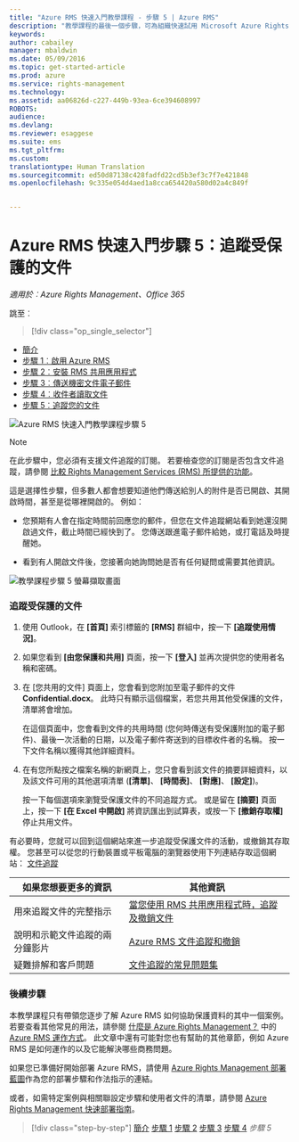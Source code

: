 ```yaml
---
title: "Azure RMS 快速入門教學課程 - 步驟 5 | Azure RMS"
description: "教學課程的最後一個步驟，可為組織快速試用 Microsoft Azure Rights Management，只有 5 個步驟，花費時間不超過 15 分鐘。"
keywords: 
author: cabailey
manager: mbaldwin
ms.date: 05/09/2016
ms.topic: get-started-article
ms.prod: azure
ms.service: rights-management
ms.technology: 
ms.assetid: aa06826d-c227-449b-93ea-6ce394608997
ROBOTS: 
audience: 
ms.devlang: 
ms.reviewer: esaggese
ms.suite: ems
ms.tgt_pltfrm: 
ms.custom: 
translationtype: Human Translation
ms.sourcegitcommit: ed50d87138c428fadfd22cd5b3ef3c7f7e421848
ms.openlocfilehash: 9c335e054d4aed1a8cca654420a580d02a4c849f


---
```



# Azure RMS 快速入門步驟 5：追蹤受保護的文件

*適用於︰Azure Rights Management、Office 365*


跳至︰ 
> [!div class="op_single_selector"]
- [簡介](quick-start-tutorial.md)
- [步驟 1︰啟用 Azure RMS](tutorial-step1.md)
- [步驟 2︰安裝 RMS 共用應用程式](tutorial-step2.md)
- [步驟 3︰傳送機密文件電子郵件](tutorial-step3.md)
- [步驟 4︰收件者讀取文件](tutorial-step4.md)
- [步驟 5︰追蹤您的文件](tutorial-step5.md)

![Azure RMS 快速入門教學課程步驟 5](../media/AzRMS_QuickStartSteps5.PNG)

> [!NOTE]
> 在此步驟中，您必須有支援文件追蹤的訂閱。 若要檢查您的訂閱是否包含文件追蹤，請參閱 [比較 Rights Management Services (RMS) 所提供的功能](https://technet.microsoft.com/dn858608.aspx)。

這是選擇性步驟，但多數人都會想要知道他們傳送給別人的附件是否已開啟、其開啟時間，甚至是從哪裡開啟的。 例如：

-   您預期有人會在指定時間前回應您的郵件，但您在文件追蹤網站看到她還沒開啟過文件，截止時間已經快到了。 您傳送跟進電子郵件給她，或打電話及時提醒她。

-   看到有人開啟文件後，您接著向她詢問她是否有任何疑問或需要其他資訊。

![教學課程步驟 5 螢幕擷取畫面](../media/AzRMS_Tutorial_5_Screenshots.png)

### 追蹤受保護的文件

1.  使用 Outlook，在 **[首頁]** 索引標籤的 **[RMS]** 群組中，按一下 **[追蹤使用情況]**。

2.  如果您看到 **[由您保護和共用]** 頁面，按一下 **[登入]** 並再次提供您的使用者名稱和密碼。

3.  在 [您共用的文件] 頁面上，您會看到您附加至電子郵件的文件 **Confidential.docx**。 此時只有顯示這個檔案，若您共用其他受保護的文件，清單將會增加。

    在這個頁面中，您會看到文件的共用時間 (您何時傳送有受保護附加的電子郵件)、最後一次活動的日期，以及電子郵件寄送到的目標收件者的名稱。 按一下文件名稱以獲得其他詳細資料。

4.  在有您所點按之檔案名稱的新網頁上，您只會看到該文件的摘要詳細資料，以及該文件可用的其他選項清單 (**[清單]**、 **[時間表]**、 **[對應]**、 **[設定]**)。

    按一下每個選項來瀏覽受保護文件的不同追蹤方式。 或是留在 **[摘要]** 頁面上，按一下 **[在 Excel 中開啟]** 將資訊匯出到試算表，或按一下 **[撤銷存取權]** 停止共用文件。

有必要時，您就可以回到這個網站來進一步追蹤受保護文件的活動，或撤銷其存取權。 您甚至可以從您的行動裝置或平板電腦的瀏覽器使用下列連結存取這個網站： [文件追蹤](http://go.microsoft.com/fwlink/?LinkId=529562)

|如果您想要更多的資訊|其他資訊|
|--------------------------------|--------------------------|
|用來追蹤文件的完整指示|[當您使用 RMS 共用應用程式時，追蹤及撤銷文件](../rms-client/sharing-app-track-revoke.md)|
|說明和示範文件追蹤的兩分鐘影片|[Azure RMS 文件追蹤和撤銷](http://channel9.msdn.com/Series/Information-Protection/Azure-RMS-Document-Tracking-and-Revocation)|
|疑難排解和客戶問題|[文件追蹤的常見問題集](https://technet.microsoft.com/dn947488)|

### 後續步驟
本教學課程只有帶領您逐步了解 Azure RMS 如何協助保護資料的其中一個案例。 若要查看其他常見的用法，請參閱 [什麼是 Azure Rights Management？](../understand-explore/what-is-azure-rms.md) 中的 [Azure RMS 運作方式](../understand-explore/what-admins-users-see.md)。 此文章中還有可能對您也有幫助的其他章節，例如 Azure RMS 是如何運作的以及它能解決哪些商務問題。

如果您已準備好開始部署 Azure RMS，請使用 [Azure Rights Management 部署藍圖](../plan-design/deployment-roadmap.md)作為您的部署步驟和作法指示的連結。

或者，如需特定案例與相關聯設定步驟和使用者文件的清單，請參閱 [Azure Rights Management 快速部署指南](../get-started/rapid-deployment-guide.md)。

>[!div class="step-by-step"]
[簡介](quick-start-tutorial.md)
[步驟 1](tutorial-step1.md)
[步驟 2](tutorial-step2.md)
[步驟 3](tutorial-step3.md)
[步驟 4](tutorial-step4.md)
*步驟 5*



<!--HONumber=Jun16_HO4-->


